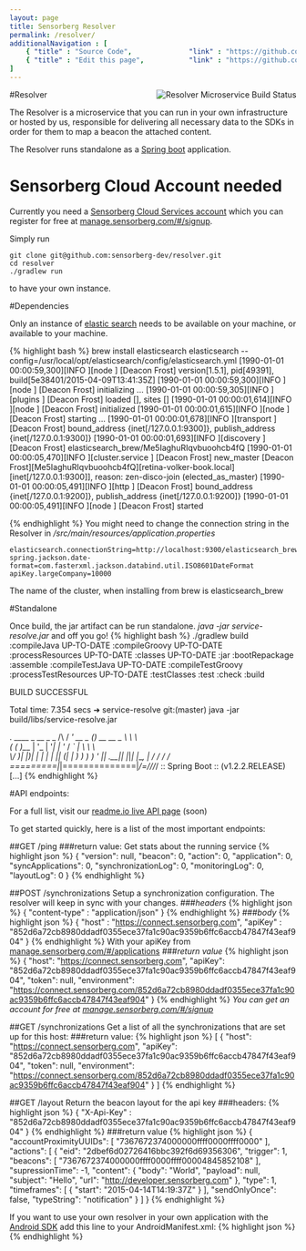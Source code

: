 ```yaml
---
layout: page
title: Sensorberg Resolver
permalink: /resolver/
additionalNavigation : [
    { "title" : "Source Code",              "link" : "https://github.com/sensorberg-dev/resolver   " },
    { "title" : "Edit this page",           "link" : "https://github.com/sensorberg-dev/sensorberg-dev.github.io/edit/master/resolver.md" }              
]
---
```


#Resolver  <img src="https://travis-ci.org/sensorberg-dev/resolver.svg?branch=master" style="float:right" alt="Resolver Microservice Build Status">

The Resolver is a microservice that you can run in your own infrastructure or hosted by us, responsible for delivering all necessary data to the SDKs in order for them to map a beacon the attached content.

The Resolver runs standalone as a [Spring boot](http://projects.spring.io/spring-boot/) application. 

<div class="callout callout-info">
    <h1><i class='fa fa-info-circle'/></i>Sensorberg Cloud Account needed</h1>
    <p>Currently you need a <a href="http://manage.sensorberg.com">Sensorberg Cloud Services account</a> which you can register for free at <a href="https://manage.sensorberg.com/#/signup">manage.sensorberg.com/#/signup</a>.</p>
</div> 

Simply run

```
git clone git@github.com:sensorberg-dev/resolver.git
cd resolver
./gradlew run
```
to have your own instance.

#Dependencies

Only an instance of [elastic search](https://www.elastic.co) needs to be available on your machine, or available to your machine.

{% highlight bash %}
brew install elasticsearch
elasticsearch --config=/usr/local/opt/elasticsearch/config/elasticsearch.yml
[1990-01-01 00:00:59,300][INFO ][node                     ] [Deacon Frost] version[1.5.1], pid[49391], build[5e38401/2015-04-09T13:41:35Z]
[1990-01-01 00:00:59,300][INFO ][node                     ] [Deacon Frost] initializing ...
[1990-01-01 00:00:59,305][INFO ][plugins                  ] [Deacon Frost] loaded [], sites []
[1990-01-01 00:00:01,614][INFO ][node                     ] [Deacon Frost] initialized
[1990-01-01 00:00:01,615][INFO ][node                     ] [Deacon Frost] starting ...
[1990-01-01 00:00:01,678][INFO ][transport                ] [Deacon Frost] bound_address {inet[/127.0.0.1:9300]}, publish_address {inet[/127.0.0.1:9300]}
[1990-01-01 00:00:01,693][INFO ][discovery                ] [Deacon Frost] elasticsearch_brew/Me5IaghuRIqvbuoohcb4fQ
[1990-01-01 00:00:05,470][INFO ][cluster.service          ] [Deacon Frost] new_master [Deacon Frost][Me5IaghuRIqvbuoohcb4fQ][retina-volker-book.local][inet[/127.0.0.1:9300]], reason: zen-disco-join (elected_as_master)
[1990-01-01 00:00:05,491][INFO ][http                     ] [Deacon Frost] bound_address {inet[/127.0.0.1:9200]}, publish_address {inet[/127.0.0.1:9200]}
[1990-01-01 00:00:05,491][INFO ][node                     ] [Deacon Frost] started

{% endhighlight %}
You might need to change the connection string in the Resolver in */src/main/resources/application.properties*

```
elasticsearch.connectionString=http://localhost:9300/elasticsearch_brew
spring.jackson.date-format=com.fasterxml.jackson.databind.util.ISO8601DateFormat
apiKey.largeCompany=10000
```
The name of the cluster, when installing from brew is elasticsearch_brew

#Standalone

Once build, the jar artifact can be run standalone. *java -jar service-resolve.jar* and off you go!
{% highlight bash %}
 ./gradlew build
:compileJava UP-TO-DATE
:compileGroovy UP-TO-DATE
:processResources UP-TO-DATE
:classes UP-TO-DATE
:jar
:bootRepackage
:assemble
:compileTestJava UP-TO-DATE
:compileTestGroovy
:processTestResources UP-TO-DATE
:testClasses
:test
:check
:build

BUILD SUCCESSFUL

Total time: 7.354 secs
➜  service-resolve git:(master) java -jar build/libs/service-resolve.jar

  .   ____          _            __ _ _
 /\\ / ___'_ __ _ _(_)_ __  __ _ \ \ \ \
( ( )\___ | '_ | '_| | '_ \/ _` | \ \ \ \
 \\/  ___)| |_)| | | | | || (_| |  ) ) ) )
  '  |____| .__|_| |_|_| |_\__, | / / / /
 =========|_|==============|___/=/_/_/_/
 :: Spring Boot ::        (v1.2.2.RELEASE)
 [...]
{% endhighlight %}

#API endpoints:

For a full list, visit our [readme.io live API page](https://sensorberg.readme.io/) (soon)

To get started quickly, here is a list of the most important endpoints:

##GET /ping
###return value:
Get stats about the running service
{% highlight json %}
{
    "version": null,
    "beacon": 0,
    "action": 0,
    "application": 0,
    "syncApplications": 0,
    "synchronizationLog": 0,
    "monitoringLog": 0,
    "layoutLog": 0
}
{% endhighlight %}


##POST /synchronizations
Setup a synchronization configuration. The resolver will keep in sync with your changes.
###*headers*
{% highlight json %}
{
    "content-type" : "application/json"
}
{% endhighlight %}
###*body*
{% highlight json %}
{
	"host" : "https://connect.sensorberg.com",
	"apiKey" : "852d6a72cb8980ddadf0355ece37fa1c90ac9359b6ffc6accb47847f43eaf904"
}
{% endhighlight %}
With your apiKey from [manage.sensorberg.com/#/applications](https://manage.sensorberg.com/#/applications)
###*return value*
{% highlight json %}
{
    "host": "https://connect.sensorberg.com",
    "apiKey": "852d6a72cb8980ddadf0355ece37fa1c90ac9359b6ffc6accb47847f43eaf904",
    "token": null,
    "environment": "https://connect.sensorberg.com/852d6a72cb8980ddadf0355ece37fa1c90ac9359b6ffc6accb47847f43eaf904"
}
{% endhighlight %}
*You can get an account for free at [manage.sensorberg.com/#/signup](https://manage.sensorberg.com/#/signup)*

##GET /synchronizations
Get a list of all the synchronizations that are set up for this host:
###return value:
{% highlight json %}
[
    {
        "host": "https://connect.sensorberg.com",
        "apiKey": "852d6a72cb8980ddadf0355ece37fa1c90ac9359b6ffc6accb47847f43eaf904",
        "token": null,
        "environment": "https://connect.sensorberg.com/852d6a72cb8980ddadf0355ece37fa1c90ac9359b6ffc6accb47847f43eaf904"
    }
]
{% endhighlight %}


##GET /layout
Return the beacon layout for the api key
###headers:
{% highlight json %}
{
    "X-Api-Key" : "852d6a72cb8980ddadf0355ece37fa1c90ac9359b6ffc6accb47847f43eaf904"
}
{% endhighlight %}
###return value
{% highlight json %}
{
     "accountProximityUUIDs": [
         "7367672374000000ffff0000ffff0000"
     ],
     "actions": [
         {
             "eid": "2dbef6d02726416bbc392f6d69356306",
             "trigger": 1,
             "beacons": [
                 "7367672374000000ffff0000ffff00004845852108"
             ],
             "supressionTime": -1,
             "content": {
                 "body": "World",
                 "payload": null,
                 "subject": "Hello",
                 "url": "http://developer.sensorberg.com"
             },
             "type": 1,
             "timeframes": [
                 {
                     "start": "2015-04-14T14:19:37Z"
                 }
             ],
             "sendOnlyOnce": false,
             "typeString": "notification"
         }
     ]
}
{% endhighlight %}

If you want to use your own resolver in your own application with the [Android SDK](/android) add this line to your AndroidManifest.xml:
{% highlight json %}
<meta-data
    android:name="com.sensorberg.sdk.resolverURL"
    android:value="http://<your-ip-address>:8080/layout" />
{% endhighlight %}
<br/>
<br/>
<br/>
